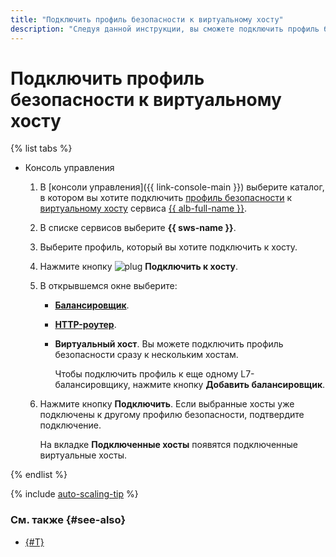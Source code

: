 ```yaml
---
title: "Подключить профиль безопасности к виртуальному хосту"
description: "Следуя данной инструкции, вы сможете подключить профиль безопасности к виртуальному хосту."
---
```


# Подключить профиль безопасности к виртуальному хосту

{% list tabs %}

- Консоль управления

  1. В [консоли управления]({{ link-console-main }}) выберите каталог, в котором вы хотите подключить [профиль безопасности](../concepts/profiles.md) к [виртуальному хосту](../../application-load-balancer/concepts/http-router.md#virtual-host) сервиса [{{ alb-full-name }}](../../application-load-balancer/).
  1. В списке сервисов выберите **{{ sws-name }}**.
  1. Выберите профиль, который вы хотите подключить к хосту.
  1. Нажмите кнопку ![plug](../../_assets/smartwebsecurity/plug.svg) **Подключить к хосту**.
  1. В открывшемся окне выберите:
      * [**Балансировщик**](../../application-load-balancer/concepts/application-load-balancer.md).
      * [**HTTP-роутер**](../../application-load-balancer/concepts/http-router.md).
      * **Виртуальный хост**. Вы можете подключить профиль безопасности сразу к нескольким хостам.

        Чтобы подключить профиль к еще одному L7-балансировщику, нажмите кнопку **Добавить балансировщик**.
  1. Нажмите кнопку **Подключить**. Если выбранные хосты уже подключены к другому профилю безопасности, подтвердите подключение.

      На вкладке **Подключенные хосты** появятся подключенные виртуальные хосты.

{% endlist %}

{% include [auto-scaling-tip](../../_includes/smartwebsecurity/auto-scaling-tip.md) %}

### См. также {#see-also}

* [{#T}](host-delete.md)
